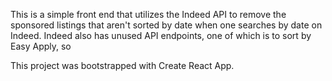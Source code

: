 This is a simple front end that utilizes the Indeed API to remove the sponsored listings that aren't sorted by date when one searches by date on Indeed. Indeed also has unused API endpoints, one of which is to sort by Easy Apply, so 


This project was bootstrapped with Create React App.
